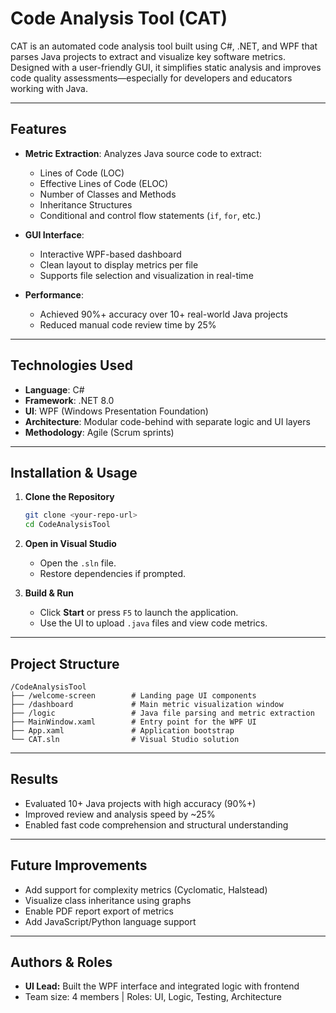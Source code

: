 # Code Analysis Tool (CAT)

CAT is an automated code analysis tool built using C#, .NET, and WPF that parses Java projects to extract and visualize key software metrics. Designed with a user-friendly GUI, it simplifies static analysis and improves code quality assessments—especially for developers and educators working with Java.

---

## Features

- **Metric Extraction**: Analyzes Java source code to extract:
  - Lines of Code (LOC)
  - Effective Lines of Code (ELOC)
  - Number of Classes and Methods
  - Inheritance Structures
  - Conditional and control flow statements (`if`, `for`, etc.)

- **GUI Interface**:
  - Interactive WPF-based dashboard
  - Clean layout to display metrics per file
  - Supports file selection and visualization in real-time

- **Performance**:
  - Achieved 90%+ accuracy over 10+ real-world Java projects
  - Reduced manual code review time by 25%

---

## Technologies Used

- **Language**: C#
- **Framework**: .NET 8.0
- **UI**: WPF (Windows Presentation Foundation)
- **Architecture**: Modular code-behind with separate logic and UI layers
- **Methodology**: Agile (Scrum sprints)

---

## Installation & Usage

1. **Clone the Repository**
   ```bash
   git clone <your-repo-url>
   cd CodeAnalysisTool
   ```

2. **Open in Visual Studio**
   - Open the `.sln` file.
   - Restore dependencies if prompted.

3. **Build & Run**
   - Click **Start** or press `F5` to launch the application.
   - Use the UI to upload `.java` files and view code metrics.

---

## Project Structure

```
/CodeAnalysisTool
├── /welcome-screen        # Landing page UI components
├── /dashboard             # Main metric visualization window
├── /logic                 # Java file parsing and metric extraction
├── MainWindow.xaml        # Entry point for the WPF UI
├── App.xaml               # Application bootstrap
└── CAT.sln                # Visual Studio solution
```

---

## Results

- Evaluated 10+ Java projects with high accuracy (90%+)
- Improved review and analysis speed by ~25%
- Enabled fast code comprehension and structural understanding

---

## Future Improvements

- Add support for complexity metrics (Cyclomatic, Halstead)
- Visualize class inheritance using graphs
- Enable PDF report export of metrics
- Add JavaScript/Python language support

---

## Authors & Roles

- **UI Lead:** Built the WPF interface and integrated logic with frontend
- Team size: 4 members | Roles: UI, Logic, Testing, Architecture
